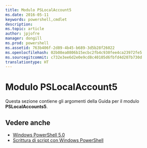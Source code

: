```yaml
---
title: Modulo PSLocalAccount5
ms.date: 2016-05-11
keywords: powershell,cmdlet
description: 
ms.topic: article
author: jpjofre
manager: dongill
ms.prod: powershell
ms.assetid: 763b406f-2d89-4b45-b689-3d5b28f26022
ms.openlocfilehash: 02b08ea0806b15ecbc2fb4c930fee4ca23972fe5
ms.sourcegitcommit: c732e3ee6d2e0e9cd8c40105d6fbfd4d207b730d
translationtype: HT
---
```

# <a name="pslocalaccount5-module"></a>Modulo PSLocalAccount5
Questa sezione contiene gli argomenti della Guida per il modulo **PSLocalAccounts5**.

## <a name="see-also"></a>Vedere anche
- [Windows PowerShell 5.0](Windows-PowerShell-5.0.md)
- [Scrittura di script con Windows PowerShell](../../getting-started/fundamental/Scripting-with-Windows-PowerShell.md)

